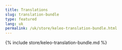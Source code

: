 ```yaml
---
title: Translations
slug: translation-bundle
type: featured
lang: uk
permalink: /uk/store/keleo-translation-bundle.html
---
```


{% include store/keleo-translation-bundle.md %}
